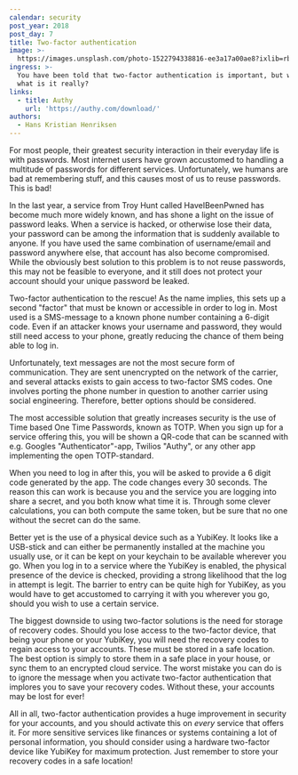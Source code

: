 ```yaml
---
calendar: security
post_year: 2018
post_day: 7
title: Two-factor authentication
image: >-
  https://images.unsplash.com/photo-1522794338816-ee3a17a00ae8?ixlib=rb-0.3.5&ixid=eyJhcHBfaWQiOjEyMDd9&s=28707e35e45dd456c20daa5dee1b5396&dpr=1&auto=format&fit=crop&w=2000&q=80&cs=tinysrgb
ingress: >-
  You have been told that two-factor authentication is important, but why, and
  what is it really?
links:
  - title: Authy
    url: 'https://authy.com/download/'
authors:
  - Hans Kristian Henriksen
---
```

For most people, their greatest security interaction in their everyday life is with passwords. Most internet users have grown accustomed to handling a multitude of passwords for different services. Unfortunately, we humans are bad at remembering stuff, and this causes most of us to reuse passwords. This is bad!

In the last year, a service from Troy Hunt called HaveIBeenPwned has become much more widely known, and has shone a light on the issue of password leaks. When a service is hacked, or otherwise lose their data, your password can be among the information that is suddenly available to anyone. If you have used the same combination of username/email and password anywhere else, that account has also become compromised. While the obviously best solution to this problem is to not reuse passwords, this may not be feasible to everyone, and it still does not protect your account should your unique password be leaked.

Two-factor authentication to the rescue! As the name implies, this sets up a second "factor" that must be known or accessible in order to log in. Most used is a SMS-message to a known phone number containing a 6-digit code. Even if an attacker knows your username and password, they would still need access to your phone, greatly reducing the chance of them being able to log in.

Unfortunately, text messages are not the most secure form of communication. They are sent unencrypted on the network of the carrier, and several attacks exists to gain access to two-factor SMS codes. One involves porting the phone number in question to another carrier using social engineering. Therefore, better options should be considered.

The most accessible solution that greatly increases security is the use of Time based One Time Passwords, known as TOTP. When you sign up for a service offering this, you will be shown a QR-code that can be scanned with e.g. Googles "Authenticator"-app, Twilios "Authy", or any other app implementing the open TOTP-standard.

When you need to log in after this, you will be asked to provide a 6 digit code generated by the app. The code changes every 30 seconds. The reason this can work is because you and the service you are logging into share a secret, and you both know what time it is. Through some clever calculations, you can both compute the same token, but be sure that no one without the secret can do the same.

Better yet is the use of a physical device such as a YubiKey. It looks like a USB-stick and can either be permanently installed at the machine you usually use, or it can be kept on your keychain to be available wherever you go. When you log in to a service where the YubiKey is enabled, the physical presence of the device is checked, providing a strong likelihood that the log in attempt is legit. The barrier to entry can be quite high for YubiKey, as you would have to get accustomed to carrying it with you wherever you go, should you wish to use a certain service.

The biggest downside to using two-factor solutions is the need for storage of recovery codes. Should you lose access to the two-factor device, that being your phone or your YubiKey, you will need the recovery codes to regain access to your accounts. These must be stored in a safe location. The best option is simply to store them in a safe place in your house, or sync them to an encrypted cloud service. The worst mistake you can do is to ignore the message when you activate two-factor authentication that implores you to save your recovery codes. Without these, your accounts may be lost for ever!

All in all, two-factor authentication provides a huge improvement in security for your accounts, and you should activate this on _every_ service that offers it. For more sensitive services like finances or systems containing a lot of personal information, you should consider using a hardware two-factor device like YubiKey for maximum protection. Just remember to store your recovery codes in a safe location!
